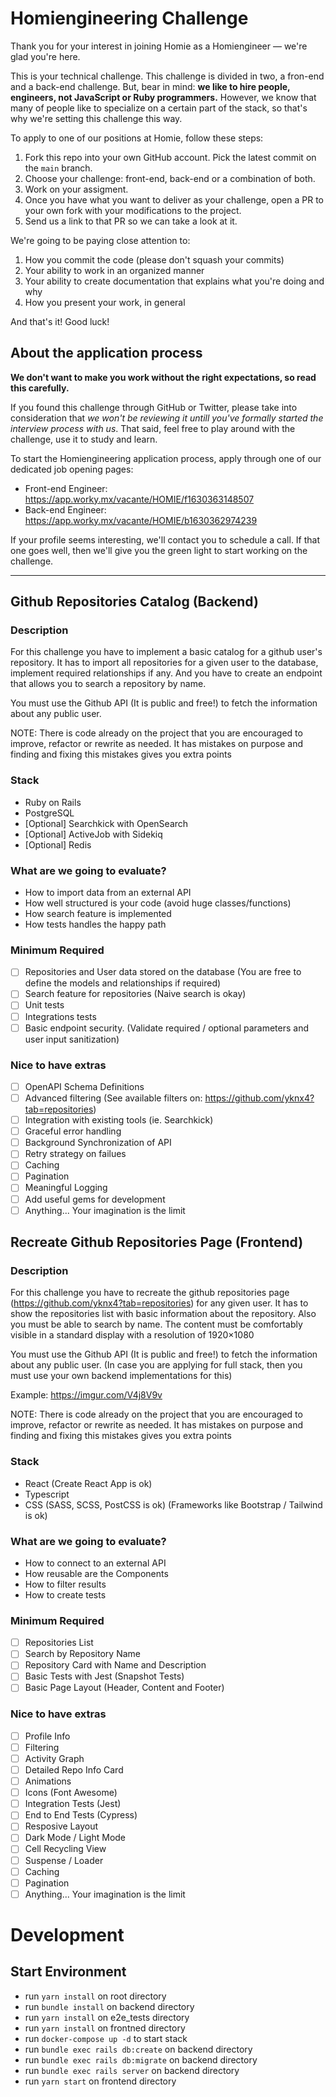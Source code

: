 # Homiengineering Challenge 

Thank you for your interest in joining Homie as a Homiengineer — we're glad you're here. 

This is your technical challenge. This challenge is divided in two, a fron-end and a back-end challenge. But, bear in mind: **we like to hire people, engineers, not JavaScript or Ruby programmers.** However, we know that many of people like to specialize on a certain part of the stack, so that's why we're setting this challenge this way.

To apply to one of our positions at Homie, follow these steps:

1. Fork this repo into your own GitHub account. Pick the latest commit on the `main` branch.
2. Choose your challenge: front-end, back-end or a combination of both.
3. Work on your assigment. 
4. Once you have what you want to deliver as your challenge, open a PR to your own fork with your modifications to the project.
5. Send us a link to that PR so we can take a look at it.

We're going to be paying close attention to:

1. How you commit the code (please don't squash your commits)
2. Your ability to work in an organized manner
3. Your ability to create documentation that explains what you're doing and why
4. How you present your work, in general

And that's it! Good luck! 

## About the application process

**We don't want to make you work without the right expectations, so read this carefully.**

If you found this challenge through GitHub or Twitter, please take into consideration that _we won't be reviewing it untill you've formally started the interview process with us_. That said, feel free to play around with the challenge, use it to study and learn.

To start the Homiengineering application process, apply through one of our dedicated job opening pages:

- Front-end Engineer: https://app.worky.mx/vacante/HOMIE/f1630363148507
- Back-end Engineer: https://app.worky.mx/vacante/HOMIE/b1630362974239

If your profile seems interesting, we'll contact you to schedule a call. If that one goes well, then we'll give you the green light to start working on the challenge.

---

## Github Repositories Catalog (Backend)

### Description

For this challenge you have to implement a basic catalog for a github user's repository.
It has to import all repositories for a given user to the database, implement required relationships if any.
And you have to create an endpoint that allows you to search a repository by name.

You must use the Github API (It is public and free!) to fetch the information about any public user.

NOTE: There is code already on the project that you are encouraged to improve, refactor or rewrite as needed.
It has mistakes on purpose and finding and fixing this mistakes gives you extra points

### Stack

- Ruby on Rails
- PostgreSQL
- [Optional] Searchkick with OpenSearch
- [Optional] ActiveJob with Sidekiq
- [Optional] Redis

### What are we going to evaluate?

- How to import data from an external API
- How well structured is your code (avoid huge classes/functions)
- How search feature is implemented
- How tests handles the happy path

### Minimum Required

- [ ] Repositories and User data stored on the database (You are free to define the models and relationships if required)
- [ ] Search feature for repositories (Naive search is okay)
- [ ] Unit tests
- [ ] Integrations tests
- [ ] Basic endpoint security. (Validate required / optional parameters and user input sanitization)

### Nice to have extras

- [ ] OpenAPI Schema Definitions
- [ ] Advanced filtering (See available filters on: <https://github.com/yknx4?tab=repositories>)
- [ ] Integration with existing tools (ie. Searchkick)
- [ ] Graceful error handling
- [ ] Background Synchronization of API
- [ ] Retry strategy on failues
- [ ] Caching
- [ ] Pagination
- [ ] Meaningful Logging
- [ ] Add useful gems for development
- [ ] Anything... Your imagination is the limit

## Recreate Github Repositories Page (Frontend)

### Description

For this challenge you have to recreate the github repositories page (<https://github.com/yknx4?tab=repositories>) for any given user.
It has to show the repositories list with basic information about the repository. Also you must be able to search by name.
The content must be comfortably visible in a standard display with a resolution of 1920×1080

You must use the Github API (It is public and free!) to fetch the information about any public user. (In case you are applying for full stack, then you must use your own backend implementations for this)

Example: <https://imgur.com/V4j8V9v>

NOTE: There is code already on the project that you are encouraged to improve, refactor or rewrite as needed.
It has mistakes on purpose and finding and fixing this mistakes gives you extra points

### Stack

- React <with hooks> (Create React App is ok)
- Typescript
- CSS (SASS, SCSS, PostCSS is ok) (Frameworks like Bootstrap / Tailwind is ok)

### What are we going to evaluate?

- How to connect to an external API
- How reusable are the Components
- How to filter results
- How to create tests
  
### Minimum Required

- [ ] Repositories List
- [ ] Search by Repository Name
- [ ] Repository Card with Name and Description
- [ ] Basic Tests with Jest (Snapshot Tests)
- [ ] Basic Page Layout (Header, Content and Footer)
  
### Nice to have extras

- [ ] Profile Info
- [ ] Filtering
- [ ] Activity Graph
- [ ] Detailed Repo Info Card
- [ ] Animations
- [ ] Icons (Font Awesome)
- [ ] Integration Tests (Jest)
- [ ] End to End Tests (Cypress)
- [ ] Resposive Layout
- [ ] Dark Mode / Light Mode
- [ ] Cell Recycling View
- [ ] Suspense / Loader
- [ ] Caching
- [ ] Pagination
- [ ] Anything... Your imagination is the limit

# Development

## Start Environment

- run `yarn install` on root directory
- run `bundle install` on backend directory
- run `yarn install` on e2e_tests directory
- run `yarn install` on frontned directory
- run `docker-compose up -d` to start stack
- run `bundle exec rails db:create` on backend directory
- run `bundle exec rails db:migrate` on backend directory
- run `bundle exec rails server` on backend directory
- run `yarn start` on frontend directory
